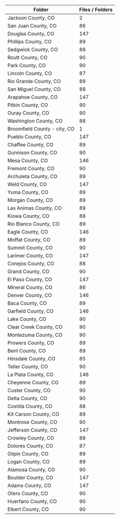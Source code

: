 | Folder                       |   Files / Folders |
|------------------------------|-------------------|
| Jackson County, CO           |                 2 |
| San Juan County, CO          |                86 |
| Douglas County, CO           |               147 |
| Phillips County, CO          |                89 |
| Sedgwick County, CO          |                88 |
| Routt County, CO             |                90 |
| Park County, CO              |                90 |
| Lincoln County, CO           |                87 |
| Rio Grande County, CO        |                89 |
| San Miguel County, CO        |                88 |
| Arapahoe County, CO          |               147 |
| Pitkin County, CO            |                90 |
| Ouray County, CO             |                90 |
| Washington County, CO        |                88 |
| Broomfield County - city, CO |                 1 |
| Pueblo County, CO            |               147 |
| Chaffee County, CO           |                89 |
| Gunnison County, CO          |                90 |
| Mesa County, CO              |               146 |
| Fremont County, CO           |                90 |
| Archuleta County, CO         |                89 |
| Weld County, CO              |               147 |
| Yuma County, CO              |                89 |
| Morgan County, CO            |                89 |
| Las Animas County, CO        |                89 |
| Kiowa County, CO             |                88 |
| Rio Blanco County, CO        |                89 |
| Eagle County, CO             |               146 |
| Moffat County, CO            |                89 |
| Summit County, CO            |                90 |
| Larimer County, CO           |               147 |
| Conejos County, CO           |                88 |
| Grand County, CO             |                90 |
| El Paso County, CO           |               147 |
| Mineral County, CO           |                86 |
| Denver County, CO            |               146 |
| Baca County, CO              |                89 |
| Garfield County, CO          |               146 |
| Lake County, CO              |                90 |
| Clear Creek County, CO       |                90 |
| Montezuma County, CO         |                90 |
| Prowers County, CO           |                89 |
| Bent County, CO              |                89 |
| Hinsdale County, CO          |                85 |
| Teller County, CO            |                90 |
| La Plata County, CO          |               146 |
| Cheyenne County, CO          |                89 |
| Custer County, CO            |                90 |
| Delta County, CO             |                90 |
| Costilla County, CO          |                88 |
| Kit Carson County, CO        |                89 |
| Montrose County, CO          |                90 |
| Jefferson County, CO         |               147 |
| Crowley County, CO           |                88 |
| Dolores County, CO           |                87 |
| Gilpin County, CO            |                89 |
| Logan County, CO             |                89 |
| Alamosa County, CO           |                90 |
| Boulder County, CO           |               147 |
| Adams County, CO             |               147 |
| Otero County, CO             |                90 |
| Huerfano County, CO          |                90 |
| Elbert County, CO            |                90 |